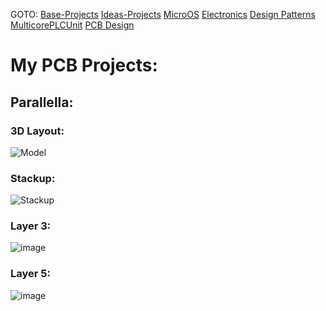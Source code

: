 GOTO: [Base-Projects](https://github.com/DamianKJKujawski/Base-Projects) [Ideas-Projects](https://github.com/DamianKJKujawski/Ideas-Projects) [MicroOS](https://github.com/DamianKJKujawski/MicroOS) [Electronics](https://github.com/DamianKJKujawski/Electronics) [Design Patterns](https://github.com/DamianKJKujawski/DesignPatterns) [MulticorePLCUnit](https://github.com/DamianKJKujawski/MulticorePLCUnit) [PCB Design](https://github.com/DamianKJKujawski/PCB)

# My PCB Projects:

## Parallella:

### 3D Layout:

![Model](https://github.com/DamianKJKujawski/PCB/assets/160174331/518f5a54-8ba5-4e70-8c17-e57654997c92)

### Stackup:

![Stackup](https://github.com/DamianKJKujawski/PCB/assets/160174331/d38a44d2-bc5f-4f35-891a-89b3db1f45f3)

### Layer 3:

![image](https://github.com/DamianKJKujawski/PCB/assets/160174331/9d5275d1-c053-4d04-8d02-5e8047c420bf)

### Layer 5:

![image](https://github.com/DamianKJKujawski/PCB/assets/160174331/156eea33-c1c6-450b-a4aa-916314ca650c)

